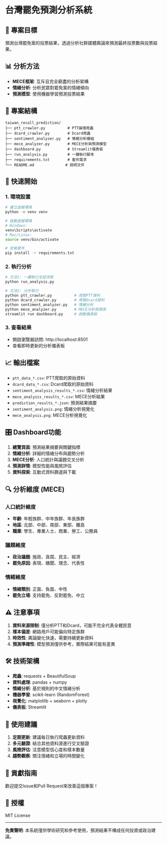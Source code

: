# 台灣罷免預測分析系統

## 🎯 專案目標
預測台灣罷免案的投票結果，透過分析社群媒體輿論來預測最終投票數與投票結果。

## 📊 分析方法
- **MECE框架**: 互斥且完全窮盡的分析架構
- **情緒分析**: 分析民眾對罷免案的情緒傾向
- **預測模型**: 使用機器學習預測投票結果

## 📁 專案結構
```
taiwan_recall_prediction/
├── ptt_crawler.py          # PTT論壇爬蟲
├── dcard_crawler.py        # Dcard爬蟲
├── sentiment_analyzer.py   # 情緒分析模組
├── mece_analyzer.py        # MECE分析與預測模型
├── dashboard.py            # Streamlit儀表板
├── run_analysis.py         # 一鍵執行腳本
├── requirements.txt        # 套件需求
└── README.md              # 說明文件
```

## 🚀 快速開始

### 1. 環境設置
```bash
# 建立虛擬環境
python -m venv venv

# 啟動虛擬環境
# Windows:
venv\Scripts\activate
# Mac/Linux:
source venv/bin/activate

# 安裝套件
pip install -r requirements.txt
```

### 2. 執行分析
```bash
# 方法1: 一鍵執行全部流程
python run_analysis.py

# 方法2: 分步執行
python ptt_crawler.py          # 爬取PTT資料
python dcard_crawler.py        # 爬取Dcard資料
python sentiment_analyzer.py   # 情緒分析
python mece_analyzer.py        # MECE分析與預測
streamlit run dashboard.py     # 啟動儀表板
```

### 3. 查看結果
- 開啟瀏覽器訪問: http://localhost:8501
- 查看即時更新的分析儀表板

## 📈 輸出檔案
- `ptt_data_*.csv`: PTT爬取的原始資料
- `dcard_data_*.csv`: Dcard爬取的原始資料
- `sentiment_analysis_results_*.csv`: 情緒分析結果
- `mece_analysis_results_*.csv`: MECE分析結果
- `prediction_results_*.json`: 預測結果摘要
- `sentiment_analysis.png`: 情緒分析視覺化
- `mece_analysis.png`: MECE分析視覺化

## 🎛️ Dashboard功能
1. **總覽頁面**: 預測結果摘要與關鍵指標
2. **情緒分析**: 詳細的情緒分布與趨勢分析
3. **MECE分析**: 人口統計與議題交叉分析
4. **預測詳情**: 模型性能與風險評估
5. **資料探索**: 互動式資料篩選與下載

## 🔍 分析維度 (MECE)

### 人口統計維度
- **年齡**: 年輕族群、中年族群、年長族群
- **地區**: 北部、中部、南部、東部、離島
- **職業**: 學生、專業人士、商業、勞工、公務員

### 議題維度
- **政治議題**: 施政、貪腐、民主、經濟
- **罷免原因**: 表現、醜聞、理念、代表性

### 情緒維度
- **情緒類別**: 正面、負面、中性
- **罷免立場**: 支持罷免、反對罷免、中立

## ⚠️ 注意事項
1. **資料來源限制**: 僅分析PTT和Dcard，可能不完全代表全體民意
2. **樣本偏差**: 網路用戶可能偏向特定族群
3. **時效性**: 輿論變化快速，需要持續更新資料
4. **預測準確性**: 模型預測僅供參考，實際結果可能有差異

## 🛠️ 技術架構
- **爬蟲**: requests + BeautifulSoup
- **資料處理**: pandas + numpy
- **情緒分析**: 基於規則的中文情緒分析
- **機器學習**: scikit-learn (RandomForest)
- **視覺化**: matplotlib + seaborn + plotly
- **儀表板**: Streamlit

## 📝 使用建議
1. **定期更新**: 建議每日執行爬蟲更新資料
2. **多元驗證**: 結合其他資料源進行交叉驗證
3. **風險評估**: 注意模型信心度和樣本數量
4. **趨勢觀察**: 關注情緒和立場的時間變化

## 🤝 貢獻指南
歡迎提交Issue和Pull Request來改善這個專案！

## 📄 授權
MIT License

---
**免責聲明**: 本系統僅供學術研究和參考使用，預測結果不構成任何投資或政治建議。
